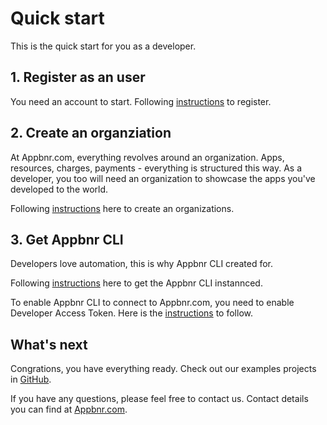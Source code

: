 # Quick start

This is the quick start for you as a developer.

## 1. Register as an user

You need an account to start. Following [instructions](https://www.appbnr.com/docs/user/register-new-user) to register.

## 2. Create an organziation

At Appbnr.com, everything revolves around an organization. Apps, resources, charges, payments - everything is structured this way.
As a developer, you too will need an organization to showcase the apps you've developed to the world.

Following [instructions](/developer/how-to/how-to-create-an-organization.md) here to create an organizations.

## 3. Get Appbnr CLI

Developers love automation, this is why Appbnr CLI created for.

Following [instructions](../cli-getting-started.md) here to get the Appbnr CLI instannced.

To enable Appbnr CLI to connect to Appbnr.com, you need to enable Developer Access Token. Here is the [instructions](../developer-access-token.md) to follow.


## What's next

Congrations, you have everything ready. Check out our examples projects in [GitHub](https://github.com/appbnr/examples/).

If you have any questions, please feel free to contact us. Contact details you can find at [Appbnr.com](https://www.appbnr.com).